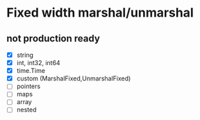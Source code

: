 # Fixed width marshal/unmarshal
## not production ready

- [x] string
- [x] int, int32, int64
- [x] time.Time
- [x] custom (MarshalFixed,UnmarshalFixed)
- [ ] pointers
- [ ] maps
- [ ] array
- [ ] nested